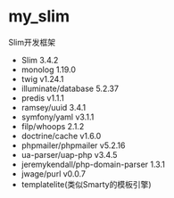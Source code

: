 # my_slim

Slim开发框架

- Slim 3.4.2  
- monolog 1.19.0  
- twig v1.24.1  
- illuminate/database 5.2.37  
- predis v1.1.1  
- ramsey/uuid  3.4.1  
- symfony/yaml  v3.1.1  
- filp/whoops  2.1.2  
- doctrine/cache  v1.6.0  
- phpmailer/phpmailer  v5.2.16  
- ua-parser/uap-php v3.4.5
- jeremykendall/php-domain-parser  1.3.1  
- jwage/purl v0.0.7  
- templatelite(类似Smarty的模板引擎)  

